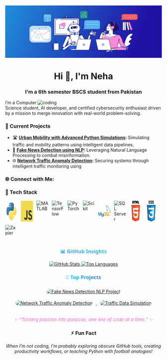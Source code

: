 ![logo](https://github.com/Neha9012/Neha9012/blob/main/Banner.jpg)
<h1 align="center">Hi 👋, I'm Neha</h1>
<h3 align="center">I'm a 6th semester BSCS student from Pakistan</h3>
<img align="right" alt="coding" width="400" src="https://cdn.dribbble.com/users/2704414/screenshots/7466903/media/b08ab576316bd4582fef189f471cd9e5.gif">


I’m a Computer Science student, AI developer, and certified cybersecurity enthusiast driven by a mission to merge innovation with real-world problem-solving.

### 🔭 Current Projects
- 🛣️ **[Urban Mobility with Advanced Python Simulations](https://github.com/Neha9012/traffic-data-simulation):** Simulating traffic and mobility patterns using intelligent data pipelines.
- 🧠 **[Fake News Detection using NLP](https://github.com/Neha9012/fake-news-detection-nlp):** Leveraging Natural Language Processing to combat misinformation.
- 🌐 **[Network Traffic Anomaly Detection](https://github.com/Neha9012/network-traffic-anomaly-detection):** Securing systems through intelligent traffic monitoring using 
<!-- Connect Section -->
<h3 align="left">🌐 Connect with Me:</h3>


<!-- Skills Carousel -->
<h3 align="left">🚀 Tech Stack</h3>
<div style="display: flex; flex-wrap: wrap; gap: 10px;">
  <img src="https://raw.githubusercontent.com/devicons/devicon/master/icons/python/python-original.svg" alt="Python" width="40" style="transition: transform .3s; border-radius: 8px;" onmouseover="this.style.transform='scale(1.3)'" onmouseout="this.style.transform='scale(1)'"/>
  <img src="https://raw.githubusercontent.com/devicons/devicon/master/icons/javascript/javascript-original.svg" alt="JavaScript" width="40" style="transition: transform .3s;" onmouseover="this.style.transform='scale(1.3)'" onmouseout="this.style.transform='scale(1)'"/>
  <img src="https://upload.wikimedia.org/wikipedia/commons/2/21/Matlab_Logo.png" alt="MATLAB" width="40" />
  <img src="https://www.vectorlogo.zone/logos/tensorflow/tensorflow-icon.svg" alt="TensorFlow" width="40"/>
  <img src="https://www.vectorlogo.zone/logos/pytorch/pytorch-icon.svg" alt="PyTorch" width="40"/>
  <img src="https://upload.wikimedia.org/wikipedia/commons/0/05/Scikit_learn_logo_small.svg" alt="Scikit" width="40"/>
  <img src="https://raw.githubusercontent.com/devicons/devicon/master/icons/mysql/mysql-original-wordmark.svg" alt="MySQL" width="40"/>
  <img src="https://www.svgrepo.com/show/303229/microsoft-sql-server-logo.svg" alt="SQL Server" width="40"/>
  <img src="https://raw.githubusercontent.com/devicons/devicon/master/icons/html5/html5-original-wordmark.svg" alt="HTML5" width="40"/>
  <img src="https://raw.githubusercontent.com/devicons/devicon/master/icons/css3/css3-original-wordmark.svg" alt="CSS3" width="40"/>
  <img src="https://www.vectorlogo.zone/logos/zapier/zapier-icon.svg" alt="Zapier" width="40"/>
</div>

<br/>

<!-- GitHub Stats -->
<!-- GitHub Stats Section -->
<!-- GitHub Stats Section -->
<!-- GitHub Stats Section -->
<!-- GitHub Stats -->
<h3 align="center" style="color: #2196f3; font-family: 'Segoe UI', Tahoma, Geneva, Verdana, sans-serif;">
  📊 <span style="background: linear-gradient(90deg, #42a5f5, #26c6da); -webkit-background-clip: text; color: transparent;">
    GitHub Insights
  </span>
</h3>



</div>
<p align="center">
  <a href="https://github.com/neha9012">
    <img 
      src="https://github-readme-stats.vercel.app/api?username=neha9012&show_icons=true&theme=radical" 
      width="410" 
      height="200" 
      alt="GitHub Stats"
    />
  </a>
  <a href="https://github.com/neha9012">
    <img 
      src="https://github-readme-stats.vercel.app/api/top-langs?username=neha9012&layout=compact&theme=radical" 
      width="410" 
      height="200" 
      alt="Top Languages"
    />
  </a>
</p>




<!-- Top Projects Section -->
<h3 align="center" style="color: #00d2ff; font-family: 'Segoe UI', Tahoma, Geneva, Verdana, sans-serif;">
  🚀 <span style="background: linear-gradient(90deg, #00d2ff, #3a7bd5); -webkit-background-clip: text; color: transparent;">Top Projects</span>
</h3>

<p align="center">
  <!-- Fake News Detection -->
  <a href="https://github.com/Neha9012/fake-news-detection-nlp" target="_blank">
    <img src="https://github-readme-stats.vercel.app/api/pin/?username=neha9012&repo=fake-news-detection-nlp&theme=radical" 
         width="300" 
         style="border-radius: 12px; margin: 10px;" 
         alt="Fake News Detection NLP Project"/>
  </a>

  <!-- Network Traffic Anomaly Detection -->
  <a href="https://github.com/Neha9012/network-traffic-anomaly-detection" target="_blank">
    <img src="https://github-readme-stats.vercel.app/api/pin/?username=neha9012&repo=network-traffic-anomaly-detection&theme=radical" 
         width="300" 
         style="border-radius: 12px; margin: 10px;" 
         alt="Network Traffic Anomaly Detection"/>
  </a>

  <!-- Traffic Data Simulation -->
  <a href="https://github.com/Neha9012/traffic-data-simulation" target="_blank">
    <img src="https://github-readme-stats.vercel.app/api/pin/?username=neha9012&repo=traffic-data-simulation&theme=radical" 
         width="300" 
         style="border-radius: 12px; margin: 10px;" 
         alt="Traffic Data Simulation"/>
  </a>
</p>

<!-- Footer Quote -->
<p align="center" style="font-style: italic; color: #999999; font-size: 15px; margin-top: 25px;">
  ✨ <span style="color: #ff6ec4;">“Turning passion into purpose, one line of code at a time.”</span> ✨
</p>

<h3 align="center">⚡ Fun Fact</h3>
<p align="center">
  <em>When I’m not coding, I’m probably exploring obscure GitHub tools, creating productivity workflows, or teaching Python with football analogies!</em>
</p>


